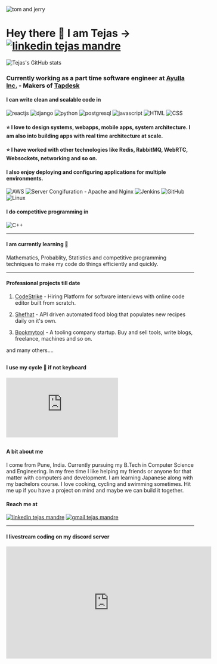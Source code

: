 ![tom and jerry](http://pngimg.com/uploads/tom_and_jerry/tom_and_jerry_PNG25.png)

# Hey there 👋 I am Tejas → [![linkedin tejas mandre](https://img.icons8.com/fluent/32/000000/linkedin.png)](https://www.linkedin.com/in/tejasmandre/)


![Tejas's GitHub stats](https://github-readme-stats.vercel.app/api?username=kaizen-cmd&show_icons=true&title_color=ffc857&icon_color=8ac926&text_color=daf7dc&bg_color=151515&hide=["stars"])

### Currently working as a part time software engineer at [Ayulla Inc.](https://ayulla.com) - Makers of [Tapdesk](https://tapdesk.io)

#### I can write clean and scalable code in

![reactjs](https://img.icons8.com/plasticine/50/000000/react.png "ReactJs")
![django](https://img.icons8.com/color/48/000000/django.png "Django")
![python](https://img.icons8.com/color/48/000000/python.png "Python")
![postgresql](https://img.icons8.com/color/48/000000/postgreesql.png "PostgreSQL")
![javascript](https://img.icons8.com/color/48/000000/javascript.png "Javascript")
![HTML](https://img.icons8.com/color/48/000000/html-5.png "HTML")
![CSS](https://img.icons8.com/color/48/000000/css3.png "CSS")

#### ⭐ I love to design systems, webapps, mobile apps, system architecture. I am also into building apps with real time architecture at scale.

#### ⭐ I have worked with other technologies like Redis, RabbitMQ, WebRTC, Websockets, networking and so on.

#### I also enjoy deploying and configuring applications for multiple environments.
![AWS](https://img.icons8.com/color/48/000000/amazon-web-services.png "AWS")
![Server Congifuration - Apache and Nginx](https://img.icons8.com/color/48/000000/nginx.png)
![Jenkins](https://img.icons8.com/color/48/000000/jenkins.png)
![GitHub](https://img.icons8.com/nolan/48/github.png)
![Linux](https://img.icons8.com/color/48/000000/linux.png)

#### I do competitive programming in
![C++](https://img.icons8.com/color/48/000000/c-plus-plus-logo.png)

************************************

#### I am currently learning 🧮
Mathematics, Probablity, Statistics and competitive programming techniques to make my code do things efficiently and quickly.

************************************

#### Professional projects till date
1. [CodeStrike](https://codestrike.in) - Hiring Platform for software interviews with online code editor built from scratch.

2. [Shefhat](https://shefhat.com) - API driven automated food blog that populates new recipes daily on it's own.

3. [Bookmytool](http://bookmytool.com) - A tooling company startup. Buy and sell tools, write blogs, freelance, machines and so on.

and many others....

##

#### I use my cycle 🚴 if not keyboard
<iframe height='160' width='300' frameborder='0' allowtransparency='true' scrolling='no' src='https://www.strava.com/athletes/77840371/activity-summary/20f8bd2afb865d1c0ac62cd81d9bc547b6d75ad8'></iframe>

##

#### A bit about me
I come from Pune, India. Currently pursuing my B.Tech in Computer Science and Engineering. In my free time I like helping my friends or anyone for that matter with computers and development. I am learning Japanese along with my bachelors course. I love cooking, cycling and swimming sometimes. Hit me up if you have a project on mind and maybe we can build it together. 

#### Reach me at
[![linkedin tejas mandre](https://img.icons8.com/fluent/48/000000/linkedin.png)](https://www.linkedin.com/in/tejasmandre/)
[![gmail tejas mandre](https://img.icons8.com/fluent/48/000000/gmail--v1.png)](tmandre3@gmail.com)

********

#### I livestream coding on my discord server

<iframe src="https://discord.com/widget?id=725628554875895829&theme=dark" width="550" height="300" allowtransparency="true" frameBorder="0" sandbox="allow-popups allow-popups-to-escape-sandbox allow-same-origin allow-scripts"></iframe>
